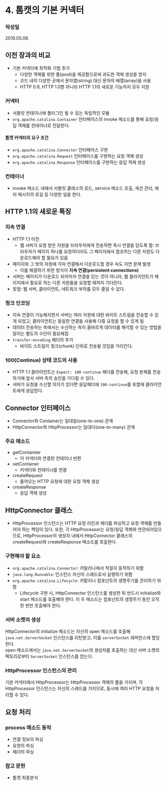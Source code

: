 # 4. 톰캣의 기본 커넥터
### 작성일
2019.05.08.

## 이전 장과의 비교
- 기본 커넥터에 최적화 기법 추가
   - 다양한 객체를 위한 풀(pool)을 제공함으로써 과도한 객체 생성을 방지
   - 코드 내의 다양한 곳에서 문자열(string) 대신 문자의 배열(array)을 사용
   - HTTP 0.9, HTTP 1.0뿐 아니라 HTTP 1.1의 새로운 기능까지 모두 지원

### 커넥터
- 서블릿 컨테이너에 플러그인 될 수 있는 독립적인 모듈
- `org.apache.catalina.Container` 인터페이스의 invoke 메소드를 통해 요청/응답 객체를 컨테이너로 전달한다.

#### 톰캣 커넥터의 요구 조건
- `org.apache.catalina.Connector` 인터페이스 구현
- `org.apache.catalina.Request` 인터페이스를 구현하는 요청 객체 생성
- `org.apache.catalina.Response` 인터페이스를 구현하는 응답 객체 생성

### 컨테이너
- invoke 메소드 내에서 서블릿 클래스의 로드, service 메소드 호출, 세션 관리, 에러 메시지의 로길 등 다양한 일을 한다.


## HTTP 1.1의 새로운 특징
### 지속 연결
- HTTP 1.1 이전
   - 웹 서버가 요청 받은 자원을 브라우저에게 전송하면 즉시 연결을 닫도록 함: 브라우저가 페이지 하나를 요청하더라도 그 페이지에서 참조하는 다른 자원도 다운로드해야 할 필요가 있음
- 페이지와 그 밖의 자원에 각자 연결해서 다운로드할 경우 속도 지연 문제 발생
   - 이를 해결하기 위한 방식이 **지속 연결(persistent connections)**
- 서버는 페이지가 다운로드 되자마자 연결을 닫는 것이 아니라, 웹 클라이언트가 페이지에서 필요로 하는 다른 자원들을 요청할 때까지 기다린다.
- 장점: 웹 서버, 클라이언트, 네트워크 부하를 모두 줄일 수 있다.

### 청크 인코딩
- 지속 연결이 가능해지면서 서버는 여러 자원에 대한 바이트 스트림을 전송할 수 있게 되었고, 클라이언트는 동일한 연결을 사용해 다중 요청을 할 수 있게 됨
- 데이터 전송하는 측에서는 수신하는 측이 올바르게 데이터를 해석할 수 있는 방법을 알리는 별도의 수단이 필요해짐
- `transfer-encoding` 헤더의 추가
   - 바이트 스트림이 청크(chunk) 단위로 전송될 것임을 가리킨다.

### 100(Continue) 상태 코드의 사용
- HTTP 1.1 클라이언트는 `Expect: 100-continue` 헤더를 전송해, 요청 본체를 전송하기에 앞서 서버 측의 승인을 기다릴 수 있다.
- 서버가 요청을 수신할 의지가 있다면 응답헤더에 `100-continue`를 포함에 클라이언트에게 응답한다.


## Connector 인터페이스
- Connector와 Container는 일대일(one-to-one) 관계
- HttpConnector와 HttpProcessor는 일대다(one-to-many) 관계

### 주요 메소드
- getContainter
   - 이 커넥터와 연결된 컨테이너 반환
- setContainer
   - 커넥터와 컨테이너를 연결
- createRequest
   - 들어오는 HTTP 요청에 대한 요청 객체 생성
- createResponse
   - 응답 객체 생성


## HttpConnector 클래스
- HttpProcessor 인스턴스는 HTTP 요청 라인과 헤더를 파싱하고 요청 객체를 만들어야 하는 책임이 있다. 또한, 각 HttpProcessor는 요청/응답 객체와 연관되어있으므로, HttpProcessor의 생성자 내에서 HttpConnector 클래스의 createRequest와 createResponse 메소드를 호출한다. 

### 구현해야 할 요소
- `org.apache.catalina.Connector`: 카탈리나에서 적절히 동작하기 위함
- `java.lang.Runnable`: 인스턴스 자신이 스레드로서 실행하기 위함
- `org.apache.catalina.Lifecycle`: 카탈리나 컴포넌트의 생명주기를 관리하기 위함
   - Lifecycle 구현 시, HttpConnector 인스턴스를 생성한 뒤 반드시 initialize와 start 메소드를 호출해야 한다. 이 두 메소드는 컴포넌트의 생명주기 동안 오직 한 번만 호출해야 한다.

### 서버 소켓의 생성
HttpConnector의 initialize 메소드는 자신의 open 메소드를 호출해 `java.net.ServerSocket` 인스턴스를 리턴받고, 이를 `serverSocket` 레퍼런스에 할당한다.  
open 메소드에서는 `java.net.ServerSocket`의 생성자를 호출하는 대신 서버 소켓의 팩토리로부터 `ServerSocket` 인스턴스를 얻는다.

### HttpProcessor 인스턴스의 관리
기본 커넥터에서 HttpProcessor는 HttpProcessor 객체의 풀을 가지며, 각 HttpProcessor 인스턴스는 자신의 스레드를 가지므로, 동시에 여러 HTTP 요청을 처리할 수 있다.


## 요청 처리
### process 메소드 동작
- 연결 정보의 파싱
- 요청의 파싱
- 헤더의 파싱


### 참고 문헌
- 톰캣 최종분석
